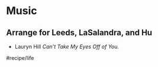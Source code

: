 # Music
## Arrange for Leeds, LaSalandra, and Hu
* Lauryn Hill _Can’t Take My Eyes Off of You._

#recipe/life
